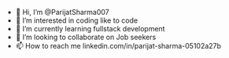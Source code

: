 - 👋 Hi, I’m @ParijatSharma007
- 👀 I’m interested in coding like to code
- 🌱 I’m currently learning fullstack development
- 💞️ I’m looking to collaborate on Job seekers
- 📫 How to reach me linkedin.com/in/parijat-sharma-05102a27b

<!---
ParijatSharma007/ParijatSharma007 is a ✨ special ✨ repository because its `README.md` (this file) appears on your GitHub profile.
You can click the Preview link to take a look at your changes.
--->
